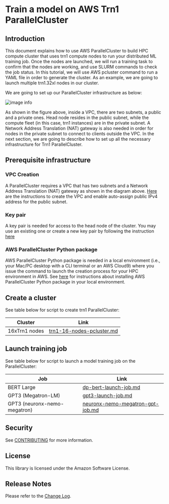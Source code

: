 # Train a model on AWS Trn1 ParallelCluster

## Introduction

This document explains how to use AWS ParallelCluster to build HPC compute cluster that uses trn1 compute nodes to run your distributed ML training job. Once the nodes are launched, we will run a training task to confirm that the nodes are working, and use SLURM commands to check the job status. In this tutorial, we will use AWS pcluster command to run a YAML file in order to generate the cluster. As an example, we are going to launch multiple trn1.32xl nodes in our cluster.

We are going to set up our ParallelCluster infrastructure as below:

![image info](./examples/images/vpc-setup.png)

As shown in the figure above, inside a VPC, there are two subnets, a public and a private ones. Head node resides in the public subnet, while the compute fleet (in this case, trn1 instances) are in the private subnet. A Network Address Translation (NAT) gateway is also needed in order for nodes in the private subnet to connect to clients outside the VPC. In the next section, we are going to describe how to set up all the necessary infrastructure for Trn1 ParallelCluster.



## Prerequisite infrastructure

### VPC Creation
A ParallelCluster requires a VPC that has two subnets and a Network Address Translation (NAT) gateway as shown in the diagram above. [Here](./examples/general/network/vpc-subnet-setup.md) are the instructions to create the VPC and enable auto-assign public IPv4 address for the public subnet. 

### Key pair
A key pair is needed for access to the head node of the cluster. You may use an existing one or create a new key pair by following the instruction [here](https://docs.aws.amazon.com/AWSEC2/latest/UserGuide/create-key-pairs.html#having-ec2-create-your-key-pair "Create key pair")

### AWS ParallelCluster Python package

AWS ParallelCluster Python package is needed in a local environment (i.e., your Mac/PC desktop with a CLI terminal or an AWS Cloud9) where you issue the command to launch the creation process for your HPC environment in AWS. See [here](https://docs.aws.amazon.com/parallelcluster/latest/ug/install-v3-virtual-environment.html) for instructions about installing AWS ParallelCluster Python package in your local environment.

## Create a cluster

See table below for script to create trn1 ParallelCluster:

|Cluster      | Link |
|-------------|------------------|
|16xTrn1 nodes   | [trn1-16-nodes-pcluster.md](./examples/cluster-configs/trn1-16-nodes-pcluster.md)  |

## Launch training job

See table below for script to launch a model training job on the ParallelCluster:

|Job      | Link  |
|-------------|-------------------|
|BERT Large   | [dp-bert-launch-job.md](./examples/jobs/dp-bert-launch-job.md) |
|GPT3 (Megatron-LM)        | [gpt3-launch-job.md](./examples/jobs/gpt3-launch-job.md)       |
|GPT3 (neuronx-nemo-megatron) | [neuronx-nemo-megatron-gpt-job.md](./examples/jobs/neuronx-nemo-megatron-gpt-job.md) |
## Security

See [CONTRIBUTING](CONTRIBUTING.md#security-issue-notifications) for more information.

## License

This library is licensed under the Amazon Software License.


## Release Notes

Please refer to the [Change Log](releasenotes.md).

